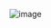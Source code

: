 ![image](https://user-images.githubusercontent.com/92104015/199178064-2847c5ea-70db-40cc-9f62-b04efeb55f57.png)
